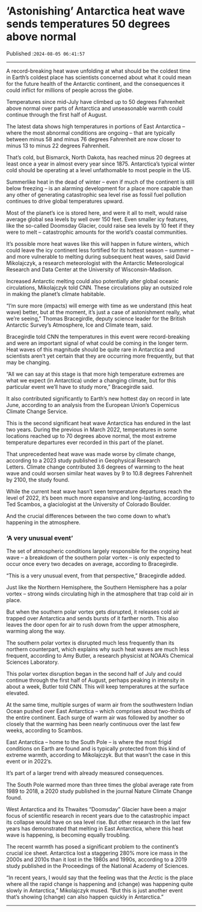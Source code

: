 # ‘Astonishing’ Antarctica heat wave sends temperatures 50 degrees above normal

Published :`2024-08-05 06:41:57`

---

A record-breaking heat wave unfolding at what should be the coldest time in Earth’s coldest place has scientists concerned about what it could mean for the future health of the Antarctic continent, and the consequences it could inflict for millions of people across the globe.

Temperatures since mid-July have climbed up to 50 degrees Fahrenheit above normal over parts of Antarctica and unseasonable warmth could continue through the first half of August.

The latest data shows high temperatures in portions of East Antarctica – where the most abnormal conditions are ongoing – that are typically between minus 58 and minus 76 degrees Fahrenheit are now closer to minus 13 to minus 22 degrees Fahrenheit.

That’s cold, but Bismarck, North Dakota, has reached minus 20 degrees at least once a year in almost every year since 1875. Antarctica’s typical winter cold should be operating at a level unfathomable to most people in the US.

Summerlike heat in the dead of winter – even if much of the continent is still below freezing – is an alarming development for a place more capable than any other of generating catastrophic sea level rise as fossil fuel pollution continues to drive global temperatures upward.

Most of the planet’s ice is stored here, and were it all to melt, would raise average global sea levels by well over 150 feet. Even smaller icy features, like the so-called Doomsday Glacier, could raise sea levels by 10 feet if they were to melt – catastrophic amounts for the world’s coastal communities.

It’s possible more heat waves like this will happen in future winters, which could leave the icy continent less fortified for its hottest season – summer – and more vulnerable to melting during subsequent heat waves, said David Mikolajczyk, a research meteorologist with the Antarctic Meteorological Research and Data Center at the University of Wisconsin-Madison.

Increased Antarctic melting could also potentially alter global oceanic circulations, Mikolajczyk told CNN. These circulations play an outsized role in making the planet’s climate habitable.

“I’m sure more (impacts) will emerge with time as we understand (this heat wave) better, but at the moment, it’s just a case of astonishment really, what we’re seeing,”  Thomas Bracegirdle, deputy science leader for the British Antarctic Survey’s Atmosphere, Ice and Climate team, said.

Bracegirdle told CNN the temperatures in this event were record-breaking and were an important signal of what could be coming in the longer term. Heat waves of this magnitude should be quite rare in Antarctica and scientists aren’t yet certain that they are occurring more frequently, but that may be changing.

“All we can say at this stage is that more high temperature extremes are what we expect (in Antarctica) under a changing climate, but for this particular event we’ll have to study more,” Bracegirdle said.

It also contributed significantly to Earth’s new hottest day on record in late June, according to an analysis from the European Union’s Copernicus Climate Change Service.

This is the second significant heat wave Antarctica has endured in the last two years. During the previous in March 2022, temperatures in some locations reached up to 70 degrees above normal, the most extreme temperature departures ever recorded in this part of the planet.

That unprecedented heat wave was made worse by climate change, according to a 2023 study published in Geophysical Research Letters. Climate change contributed 3.6 degrees of warming to the heat wave and could worsen similar heat waves by 9 to 10.8 degrees Fahrenheit by 2100, the study found.

While the current heat wave hasn’t seen temperature departures reach the level of 2022, it’s been much more expansive and long-lasting, according to Ted Scambos, a glaciologist at the University of Colorado Boulder.

And the crucial differences between the two come down to what’s happening in the atmosphere.

### ‘A very unusual event’

The set of atmospheric conditions largely responsible for the ongoing heat wave – a breakdown of the southern polar vortex – is only expected to occur once every two decades on average, according to Bracegirdle.

“This is a very unusual event, from that perspective,” Bracegirdle added.

Just like the Northern Hemisphere, the Southern Hemisphere has a polar vortex – strong winds circulating high in the atmosphere that trap cold air in place.

But when the southern polar vortex gets disrupted, it releases cold air trapped over Antarctica and sends bursts of it farther north. This also leaves the door open for air to rush down from the upper atmosphere, warming along the way.

The southern polar vortex is disrupted much less frequently than its northern counterpart, which explains why such heat waves are much less frequent, according to Amy Butler, a research physicist at NOAA’s Chemical Sciences Laboratory.

This polar vortex disruption began in the second half of July and could continue through the first half of August, perhaps peaking in intensity in about a week, Butler told CNN. This will keep temperatures at the surface elevated.

At the same time, multiple surges of warm air from the southwestern Indian Ocean pushed over East Antarctica – which comprises about two-thirds of the entire continent. Each surge of warm air was followed by another so closely that the warming has been nearly continuous over the last few weeks, according to Scambos.

East Antarctica – home to the South Pole – is where the most frigid conditions on Earth are found and is typically protected from this kind of extreme warmth, according to Mikolajczyk. But that wasn’t the case in this event or in 2022’s.

It’s part of a larger trend with already measured consequences.

The South Pole warmed more than three times the global average rate from 1989 to 2018, a 2020 study published in the journal Nature Climate Change found.

West Antarctica and its Thwaites “Doomsday” Glacier have been a major focus of scientific research in recent years due to the catastrophic impact its collapse would have on sea level rise. But other research in the last few years has demonstrated that melting in East Antarctica, where this heat wave is happening, is becoming equally troubling.

The recent warmth has posed a significant problem to the continent’s crucial ice sheet. Antarctica lost a staggering 280% more ice mass in the 2000s and 2010s than it lost in the 1980s and 1990s, according to a 2019 study published in the Proceedings of the National Academy of Sciences.

“In recent years, I would say that the feeling was that the Arctic is the place where all the rapid change is happening and (change) was happening quite slowly in Antarctica,” Mikolajczyk mused. “But this is just another event that’s showing (change) can also happen quickly in Antarctica.”

---

